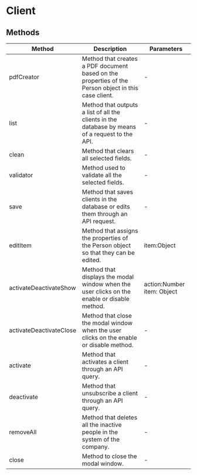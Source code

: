 # Client

## Methods

<!-- @vuese:Client:methods:start -->
|Method|Description|Parameters|
|---|---|---|
|pdfCreator|Method that creates a PDF document based on the properties of the Person object in this case client.|-|
|list|Method that outputs a list of all the clients in the database by means of a request to the API.|-|
|clean|Method that clears all selected fields.|-|
|validator|Method used to validate all the selected fields.|-|
|save|Method that saves clients in the database or edits them through an API request.|-|
|editItem|Method that assigns the properties of the Person object so that they can be edited.|item:Object|
|activateDeactivateShow|Method that displays the modal window when the user clicks on the enable or disable method.|action:Number item: Object|
|activateDeactivateClose|Method that close the modal window when the user clicks on the enable or disable method.|-|
|activate|Method that activates a client through an API query.|-|
|deactivate|Method that unsubscribe a client through an API query.|-|
|removeAll|Method that deletes all the inactive people in the system of the company.|-|
|close|Method to close the modal window.|-|

<!-- @vuese:Client:methods:end -->


